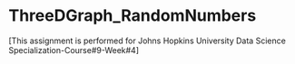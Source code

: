 # ThreeDGraph_RandomNumbers
[This assignment is performed for Johns Hopkins University Data Science Specialization-Course#9-Week#4]
